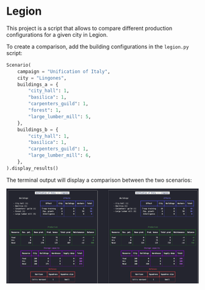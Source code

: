 # Legion

This project is a script that allows to compare different production configurations for a given city in Legion.

To create a comparison, add the building configurations in the `legion.py` script:

```python
Scenario(
    campaign = "Unification of Italy",
    city = "Lingones",
    buildings_a = {
        "city_hall": 1,
        "basilica": 1,
        "carpenters_guild": 1,
        "forest": 1,
        "large_lumber_mill": 5,
    },
    buildings_b = {
        "city_hall": 1,
        "basilica": 1,
        "carpenters_guild": 1,
        "large_lumber_mill": 6,
    },
).display_results()
```

The terminal output will display a comparison between the two scenarios:

![scenarios](img/scenario.png)
